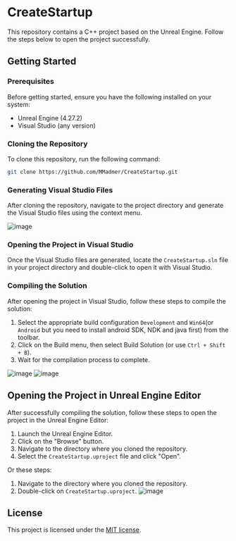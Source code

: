 # CreateStartup

This repository contains a C++ project based on the Unreal Engine. Follow the steps below to open the project successfully.

## Getting Started

### Prerequisites

Before getting started, ensure you have the following installed on your system:

- Unreal Engine (4.27.2)
- Visual Studio (any version)

### Cloning the Repository

To clone this repository, run the following command:

```bash
git clone https://github.com/MMadmer/CreateStartup.git
```

### Generating Visual Studio Files

After cloning the repository, navigate to the project directory and generate the Visual Studio files using the context menu.

![image](https://github.com/MMadmer/CreateStartup/assets/51472243/816e6f95-eaaf-4da6-b8b3-37acf577a6b6)

### Opening the Project in Visual Studio

Once the Visual Studio files are generated, locate the `CreateStartup.sln` file in your project directory and double-click to open it with Visual Studio.

### Compiling the Solution

After opening the project in Visual Studio, follow these steps to compile the solution:

1. Select the appropriate build configuration `Development` and `Win64`(or `Android` but you need to install android SDK, NDK and java first) from the toolbar.
2. Click on the Build menu, then select Build Solution (or use `Ctrl + Shift + B`).
3. Wait for the compilation process to complete.

![image](https://github.com/MMadmer/CreateStartup/assets/51472243/e0cb8f0b-982c-4a06-9a78-72634566ea52)
![image](https://github.com/MMadmer/CreateStartup/assets/51472243/8ae4c018-643b-428b-81ed-88cbac3be8ba)


## Opening the Project in Unreal Engine Editor

After successfully compiling the solution, follow these steps to open the project in the Unreal Engine Editor:

1. Launch the Unreal Engine Editor.
2. Click on the "Browse" button.
3. Navigate to the directory where you cloned the repository.
4. Select the `CreateStartup.uproject` file and click "Open".

Or these steps:
1. Navigate to the directory where you cloned the repository.
2. Double-click on `CreateStartup.uproject`.
![image](https://github.com/MMadmer/CreateStartup/assets/51472243/5d00dd77-4103-433c-8762-cbcc185ff3f7)



## License

This project is licensed under the [MIT license](LICENSE).
